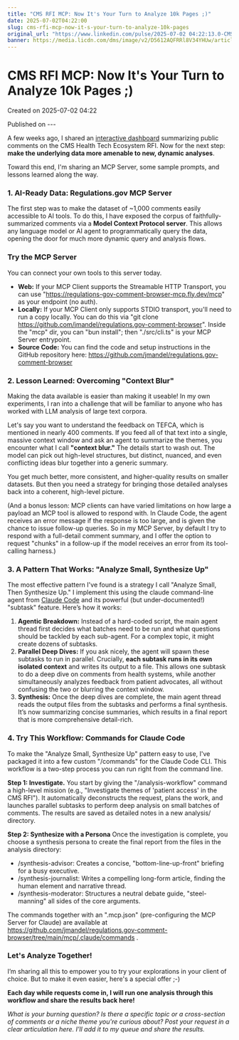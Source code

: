 ```yaml
---
title: "CMS RFI MCP: Now It's Your Turn to Analyze 10k Pages ;)"
date: 2025-07-02T04:22:00
slug: cms-rfi-mcp-now-it-s-your-turn-to-analyze-10k-pages
original_url: "https://www.linkedin.com/pulse/2025-07-02 04:22:13.0-CMS RFI MCP: Now It's Your Turn to Analyze 10k Pages ;)"
banner: https://media.licdn.com/dms/image/v2/D5612AQFRRl8V34YHUw/article-cover_image-shrink_720_1280/B56ZfJXubYH8AI-/0/1751430144602?e=2147483647&v=beta&t=UEQRK_jWGXV9YiHTC9Mgem2hi93SwPZ83hyiij5MQ-0
---
```

CMS RFI MCP: Now It's Your Turn to Analyze 10k Pages ;)
=======================================================

Created on 2025-07-02 04:22

Published on ---

A few weeks ago, I shared an [interactive dashboard](https://joshuamandel.com/regulations.gov-comment-browser/CMS-2025-0050-0031/) summarizing public comments on the CMS Health Tech Ecosystem RFI. Now for the next step: **make the underlying data more amenable to new, dynamic analyses**.

Toward this end, I'm sharing an MCP Server, some sample prompts, and lessons learned along the way.

### 1. AI-Ready Data: Regulations.gov MCP Server

The first step was to make the dataset of ~1,000 comments easily accessible to AI tools. To do this, I have exposed the corpus of faithfully-summarized comments via a **Model Context Protocol server**. This allows any language model or AI agent to programmatically query the data, opening the door for much more dynamic query and analysis flows.

### Try the MCP Server

You can connect your own tools to this server today.

* **Web:** If your MCP Client supports the Streamable HTTP Transport, you can use "<https://regulations-gov-comment-browser-mcp.fly.dev/mcp>" as your endpoint (no auth).
* **Locally:** If your MCP Client only supports STDIO transport, you'll need to run a copy locally. You can do this via "git clone <https://github.com/jmandel/regulations.gov-comment-browser>". Inside the "mcp" dir, you can "bun install"; then "./src/cli.ts" is your MCP Server entrypoint.
* **Source Code:** You can find the code and setup instructions in the GitHub repository here: <https://github.com/jmandel/regulations.gov-comment-browser>

### 2. Lesson Learned: Overcoming "Context Blur"

Making the data available is easier than making it useable! In my own experiments, I ran into a challenge that will be familiar to anyone who has worked with LLM analysis of large text corpora.

Let's say you want to understand the feedback on TEFCA, which is mentioned in nearly 400 comments. If you feed all of that text into a single, massive context window and ask an agent to summarize the themes, you encounter what I call **"context blur."** The details start to wash out. The model can pick out high-level structures, but distinct, nuanced, and even conflicting ideas blur together into a generic summary.

You get much better, more consistent, and higher-quality results on smaller datasets. But then you need a strategy for bringing those detailed analyses back into a coherent, high-level picture.

(And a bonus lesson: MCP clients can have varied limitations on how large a payload an MCP tool is allowed to respond with. In Claude Code, the agent receives an error message if the response is too large, and is given the chance to issue follow-up queries. So in my MCP Server, by default I try to respond with a full-detail comment summary, and I offer the option to request "chunks" in a follow-up if the model receives an error from its tool-calling harness.)

### 3. A Pattern That Works: "Analyze Small, Synthesize Up"

The most effective pattern I've found is a strategy I call "Analyze Small, Then Synthesize Up." I implement this using the claude command-line agent from [Claude Code](https://docs.anthropic.com/en/docs/claude-code/overview) and its powerful (but under-documented!) "subtask" feature. Here’s how it works:

1. **Agentic Breakdown:** Instead of a hard-coded script, the main agent thread first decides what batches need to be run and what questions should be tackled by each sub-agent. For a complex topic, it might create dozens of subtasks.
2. **Parallel Deep Dives:** If you ask nicely, the agent will spawn these subtasks to run in parallel. Crucially, **each subtask runs in its own isolated context** and writes its output to a file. This allows one subtask to do a deep dive on comments from health systems, while another simultaneously analyzes feedback from patient advocates, all without confusing the two or blurring the context window.
3. **Synthesis:** Once the deep dives are complete, the main agent thread reads the output files from the subtasks and performs a final synthesis. It’s now summarizing concise summaries, which results in a final report that is more comprehensive detail-rich.

### 4. Try This Workflow: Commands for Claude Code

To make the "Analyze Small, Synthesize Up" pattern easy to use, I've packaged it into a few custom "/commands" for the Claude Code CLI. This workflow is a two-step process you can run right from the command line.

**Step 1: Investigate.** You start by giving the "/analysis-workflow" command a high-level mission (e.g., "Investigate themes of 'patient access' in the CMS RFI"). It automatically deconstructs the request, plans the work, and launches parallel subtasks to perform deep analysis on small batches of comments. The results are saved as detailed notes in a new analysis/ directory.

**Step 2: Synthesize with a Persona** Once the investigation is complete, you choose a synthesis persona to create the final report from the files in the analysis directory:

* /synthesis-advisor: Creates a concise, "bottom-line-up-front" briefing for a busy executive.
* /synthesis-journalist: Writes a compelling long-form article, finding the human element and narrative thread.
* /synthesis-moderator: Structures a neutral debate guide, "steel-manning" all sides of the core arguments.

The commands together with an ".mcp.json" (pre-configuring the MCP Server for Claude) are available at <https://github.com/jmandel/regulations.gov-comment-browser/tree/main/mcp/.claude/commands> .

### Let's Analyze Together!

I’m sharing all this to empower you to try your explorations in your client of choice. But to make it even easier, here's a special offer ;-)

**Each day while requests come in, I will run one analysis through this workflow and share the results back here!**

*What is your burning question? Is there a specific topic or a cross-section of comments or a niche theme you're curious about? Post your request in a clear articulation here. I’ll add it to my queue and share the results.*